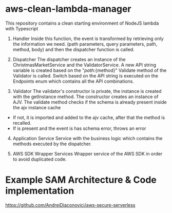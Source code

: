 # aws-clean-lambda-manager
This repository contains a clean starting environment of NodeJS lambda with Typescript

  1. Handler
Inside this function, the event is transformed by retrieving only the information we need. (path parameters, query parameters, path, method, body) and then the dispatcher function is called.

  2. Dispatcher
The dispatcher creates an instance of the ChristmasMarketService and the ValidatorService. A new API string variable is created based on the "${path}:${method}"
Validate method of the Validator is called.
Switch based on the API string is executed on the Endpoints enum which contains all the API combinations.

  3. Validator
The validator's constructor is private, the instance is created with the getInstance method. The constructor creates an instance of AJV.
The validate method checks if the schema is already present inside the ajv instance cache
  - If not, it is imported and added to the ajv cache, after that the method is recalled.
  - If is present and the event is has schema error, throws an error

  4. Application Service
Service with the business logic which contains the methods executed by the dispatcher.

  5. AWS SDK Wrapper Services
Wrapper service of the AWS SDK in order to avoid duplicated code.

# Example SAM Architecture & Code implementation
https://github.com/AndreiDiaconovici/aws-secure-serverless